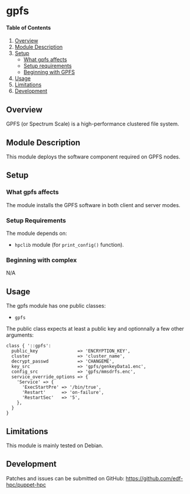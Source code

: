 # gpfs

#### Table of Contents

1. [Overview](#overview)
2. [Module Description](#module-description)
3. [Setup](#setup)
    * [What gpfs affects](#what-gpfs-affects)
    * [Setup requirements](#setup-requirements)
    * [Beginning with GPFS](#beginning-with-gpfs)
4. [Usage](#usage)
5. [Limitations](#limitations)
6. [Development](#development)

## Overview

GPFS (or Spectrum Scale) is a high-performance clustered file system. 

## Module Description

This module deploys the software component required on GPFS nodes.

## Setup

### What gpfs affects

The module installs the GPFS software in both client and server modes.

### Setup Requirements

The module depends on:

* `hpclib` module (for `print_config()` function).

### Beginning with complex

N/A

## Usage

The gpfs module has one public classes:

* `gpfs`

The public class expects at least a public key and optionnally a few other arguments:

```
class { '::gpfs':
  public_key               => 'ENCRYPTION_KEY',
  cluster                  => 'cluster_name',
  decrypt_passwd           => 'CHANGEME',
  key_src                  => 'gpfs/genkeyData1.enc',
  config_src               => 'gpfs/mmsdrfs.enc',
  service_override_options => {
    'Service' => {
      'ExecStartPre' => '/bin/true',
      'Restart'      => 'on-failure',
      'RestartSec'   => '5',
    },
  }
}
```

## Limitations

This module is mainly tested on Debian.

## Development

Patches and issues can be submitted on GitHub:
https://github.com/edf-hpc/puppet-hpc

